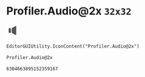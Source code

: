 # Profiler.Audio@2x `32x32`
<img src="/img/Profiler.Audio@2x.png" width=32 height=32>

``` CSharp
EditorGUIUtility.IconContent("Profiler.Audio@2x")
```
```
Profiler.Audio@2x
```
```
6304663895152359167
```
